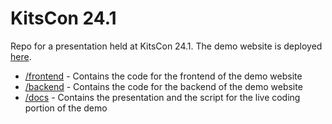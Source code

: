 # KitsCon 24.1

Repo for a presentation held at KitsCon 24.1.
The demo website is deployed [here](https://doverstav.github.io/kitscon241/).

- [/frontend](/frontend/) - Contains the code for the frontend of the demo website
- [/backend](/backend/) - Contains the code for the backend of the demo website
- [/docs](/docs/) - Contains the presentation and the script for the live coding portion of the demo
